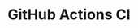 # GitHub Actions CI





































































































































































































































































































































































































































































































































































































































































































































































































































































































































































































































































































































































































































































































































































































































































































































































































































































































































































































































































































































































































































































































































































































































































































































































































































































































